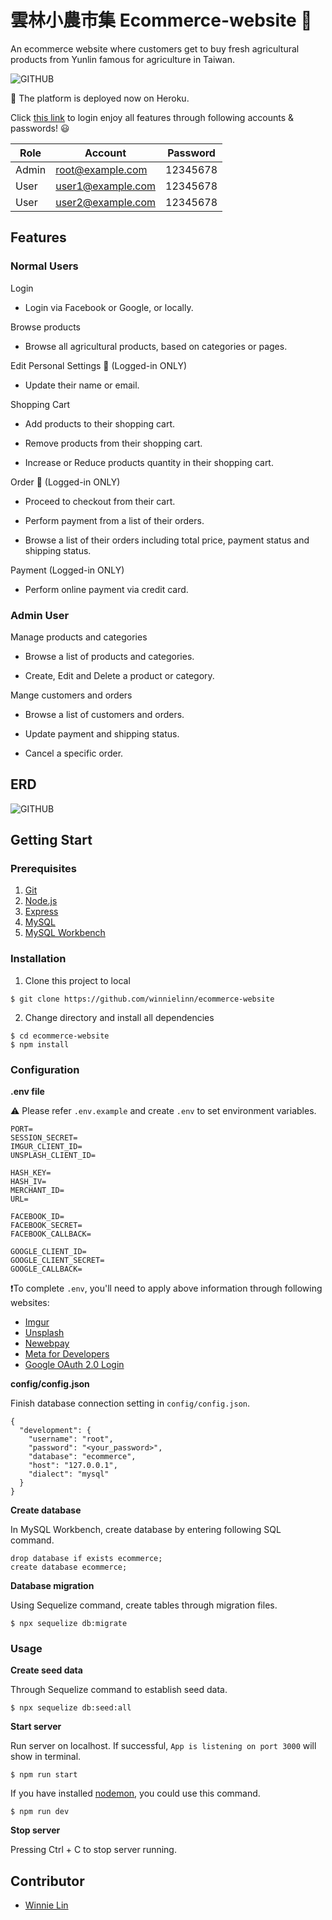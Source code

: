 # 雲林小農市集 Ecommerce-website 🌾

An ecommerce website where customers get to buy fresh agricultural products from Yunlin famous for agriculture in Taiwan.

![GITHUB](https://github.com/winnielinn/ecommerce-website/blob/main/public/photos/cover.png "cover")

🚀 The platform is deployed now on Heroku.

Click [this link](https://secure-wildwood-16800.herokuapp.com) to login enjoy all features through following accounts & passwords! 😃

Role | Account | Password
--- | --- | ---
Admin | root@example.com | 12345678
User | user1@example.com | 12345678
User | user2@example.com | 12345678

## Features

### **Normal Users**

Login

* Login via Facebook or Google, or locally.

Browse products

* Browse all agricultural products, based on categories or pages.

Edit Personal Settings 🔐 (Logged-in ONLY)

* Update their name or email.

Shopping Cart

* Add products to their shopping cart.

* Remove products from their shopping cart.

* Increase or Reduce products quantity in their shopping cart.

Order 🔐 (Logged-in ONLY)

* Proceed to checkout from their cart.

* Perform payment from a list of their orders.

* Browse a list of their orders including total price, payment status and shipping status.

Payment (Logged-in ONLY)

* Perform online payment via credit card.

### **Admin User**

Manage products and categories

* Browse a list of products and categories.

* Create, Edit and Delete a product or category.

Mange customers and orders

* Browse a list of customers and orders.

* Update payment and shipping status.

* Cancel a specific order.

## ERD

![GITHUB](https://github.com/winnielinn/ecommerce-website/blob/main/public/photos/entity-relationship-diagram.png "ERD")

## Getting Start

### **Prerequisites**

1. [Git](https://git-scm.com/downloads)
2. [Node.js](https://nodejs.org/en/download/)
3. [Express](https://expressjs.com/)
4. [MySQL](https://dev.mysql.com/downloads/mysql/)
5. [MySQL Workbench](https://dev.mysql.com/downloads/workbench/)

### **Installation**

1. Clone this project to local

```
$ git clone https://github.com/winnielinn/ecommerce-website
```

2. Change directory and install all dependencies

```
$ cd ecommerce-website
$ npm install
```

### **Configuration**

**.env file** 

⚠️ Please refer `.env.example` and create `.env` to set environment variables.

```
PORT=
SESSION_SECRET=
IMGUR_CLIENT_ID=
UNSPLASH_CLIENT_ID=

HASH_KEY=
HASH_IV=
MERCHANT_ID=
URL=

FACEBOOK_ID=
FACEBOOK_SECRET=
FACEBOOK_CALLBACK=

GOOGLE_CLIENT_ID=
GOOGLE_CLIENT_SECRET=
GOOGLE_CALLBACK=
```

❗To complete `.env`, you'll need to apply above information through following websites:

* [Imgur](https://api.imgur.com/oauth2/addclient)
* [Unsplash](https://unsplash.com/developers)
* [Newebpay](https://cwww.newebpay.com/)
* [Meta for Developers](https://developers.facebook.com/)
* [Google OAuth 2.0 Login](https://console.developers.google.com/)

**config/config.json**

Finish database connection setting in `config/config.json`.

```
{
  "development": {
    "username": "root",
    "password": "<your_password>",
    "database": "ecommerce",
    "host": "127.0.0.1",
    "dialect": "mysql"
  }
}
```

**Create database**

In MySQL Workbench, create database by entering following SQL command.

```
drop database if exists ecommerce; 
create database ecommerce;
```

**Database migration**

Using Sequelize command, create tables through migration files.

```
$ npx sequelize db:migrate
```

### **Usage**

**Create seed data**

Through Sequelize command to establish seed data.

```
$ npx sequelize db:seed:all
```

**Start server**

Run server on localhost. If successful, `App is listening on port 3000` will show in terminal.

```
$ npm run start
```

If you have installed [nodemon](https://www.npmjs.com/package/nodemon), you could use this command.

```
$ npm run dev
```

**Stop server**

Pressing Ctrl + C to stop server running.

## Contributor

* [Winnie Lin](https://github.com/winnielinn)

